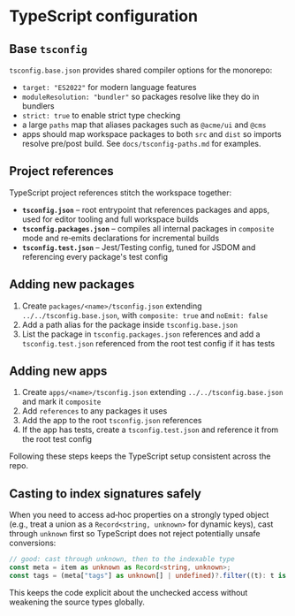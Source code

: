 # TypeScript configuration

## Base `tsconfig`

`tsconfig.base.json` provides shared compiler options for the monorepo:

- `target: "ES2022"` for modern language features
- `moduleResolution: "bundler"` so packages resolve like they do in bundlers
- `strict: true` to enable strict type checking
- a large `paths` map that aliases packages such as `@acme/ui` and `@cms`
 - apps should map workspace packages to both `src` and `dist` so imports resolve pre/post build. See `docs/tsconfig-paths.md` for examples.

## Project references

TypeScript project references stitch the workspace together:

- **`tsconfig.json`** – root entrypoint that references packages and apps, used for editor tooling and full workspace builds
- **`tsconfig.packages.json`** – compiles all internal packages in `composite` mode and re‑emits declarations for incremental builds
- **`tsconfig.test.json`** – Jest/Testing config, tuned for JSDOM and referencing every package's test config

## Adding new packages

1. Create `packages/<name>/tsconfig.json` extending `../../tsconfig.base.json`, with `composite: true` and `noEmit: false`
2. Add a path alias for the package inside `tsconfig.base.json`
3. List the package in `tsconfig.packages.json` references and add a `tsconfig.test.json` referenced from the root test config if it has tests

## Adding new apps

1. Create `apps/<name>/tsconfig.json` extending `../../tsconfig.base.json` and mark it `composite`
2. Add `references` to any packages it uses
3. Add the app to the root `tsconfig.json` references
4. If the app has tests, create a `tsconfig.test.json` and reference it from the root test config

Following these steps keeps the TypeScript setup consistent across the repo.

## Casting to index signatures safely

When you need to access ad‑hoc properties on a strongly typed object (e.g., treat a union as a `Record<string, unknown>` for dynamic keys), cast through `unknown` first so TypeScript does not reject potentially unsafe conversions:

```ts
// good: cast through unknown, then to the indexable type
const meta = item as unknown as Record<string, unknown>;
const tags = (meta["tags"] as unknown[] | undefined)?.filter((t): t is string => typeof t === "string") ?? [];
```

This keeps the code explicit about the unchecked access without weakening the source types globally.
